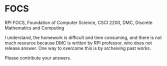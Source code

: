 # FOCS
RPI FOCS, Foundation of Computer Science, CSCI 2200, DMC, Discrete Mathematics and Computing

I understand, the homework is difficult and time consuming, and there is not much resource because DMC is written by RPI professor, who does not release answer.
One way to overcome this is by archeiving past works. 

Please contribute your answers. 

